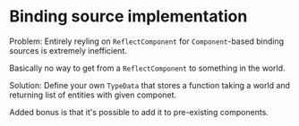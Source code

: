 # Binding source implementation

Problem: Entirely reyling on `ReflectComponent` for `Component`-based binding
sources is extremely inefficient.

Basically no way to get from a `ReflectComponent` to something in the world.

Solution: Define your own `TypeData` that stores a function taking a world
and returning list of entities with given componet.

Added bonus is that it's possible to add it to pre-existing components.